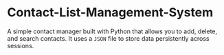 # Contact-List-Management-System
A simple contact manager built with Python that allows you to add, delete, and search contacts. It uses a `JSON` file to store data persistently across sessions.
